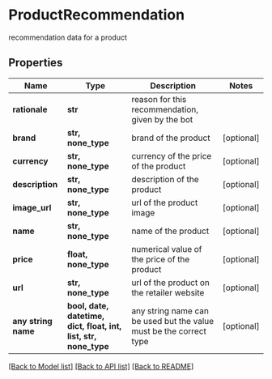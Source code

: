 # ProductRecommendation

recommendation data for a product

## Properties
Name | Type | Description | Notes
------------ | ------------- | ------------- | -------------
**rationale** | **str** | reason for this recommendation, given by the bot | 
**brand** | **str, none_type** | brand of the product | [optional] 
**currency** | **str, none_type** | currency of the price of the product | [optional] 
**description** | **str, none_type** | description of the product | [optional] 
**image_url** | **str, none_type** | url of the product image | [optional] 
**name** | **str, none_type** | name of the product | [optional] 
**price** | **float, none_type** | numerical value of the price of the product | [optional] 
**url** | **str, none_type** | url of the product on the retailer website | [optional] 
**any string name** | **bool, date, datetime, dict, float, int, list, str, none_type** | any string name can be used but the value must be the correct type | [optional]

[[Back to Model list]](../README.md#documentation-for-models) [[Back to API list]](../README.md#documentation-for-api-endpoints) [[Back to README]](../README.md)


